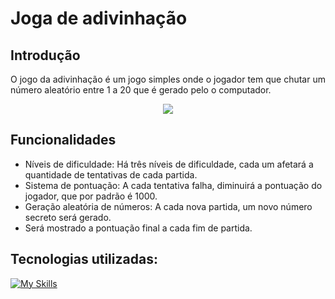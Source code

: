 # Joga de adivinhação

## Introdução

O jogo da adivinhação é um jogo simples onde o jogador tem que chutar um número aleatório entre 1 a 20 que é gerado pelo o computador.

<p align="center">
  <img src="https://imgur.com/1Wq9Kwg.gif" />
</p>

## Funcionalidades

- Níveis de dificuldade: Há três níveis de dificuldade, cada um afetará a quantidade de tentativas de cada partida.
- Sistema de pontuação: A cada tentativa falha, diminuirá a pontuação do jogador, que por padrão é 1000.
- Geração aleatória de números: A cada nova partida, um novo número secreto será gerado.
- Será mostrado a pontuação final a cada fim de partida.

## Tecnologias utilizadas:

[![My Skills](https://skillicons.dev/icons?i=git,github,cs,visualstudio,dotnet)](https://skillicons.dev)
